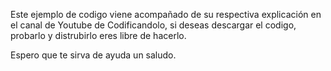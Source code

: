 Este ejemplo de codigo viene acompañado de su respectiva explicación en el canal de Youtube de Codificandolo, si deseas descargar el codigo, probarlo y distrubirlo eres libre de hacerlo.

Espero que te sirva de ayuda un saludo.
